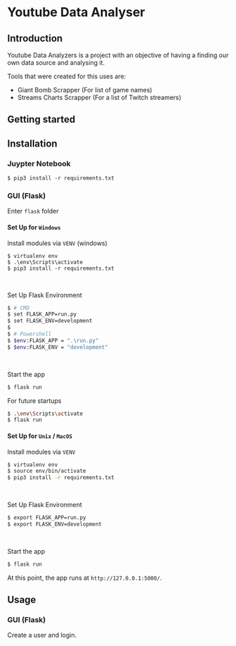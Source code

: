 # Youtube Data Analyser

## Introduction
Youtube Data Analyzers is a project with an objective of having a finding our own data source and analysing it.

Tools that were created for this uses are:
- Giant Bomb Scrapper (For list of game names)
- Streams Charts Scrapper (For a list of Twitch streamers)

## Getting started
## __Installation__
### Juypter Notebook
```
$ pip3 install -r requirements.txt
```

### GUI (Flask)
Enter `flask` folder

#### Set Up for `Windows` 
Install modules via `VENV` (windows) 
```
$ virtualenv env
$ .\env\Scripts\activate
$ pip3 install -r requirements.txt
```
<br />

Set Up Flask Environment
```bash
$ # CMD 
$ set FLASK_APP=run.py
$ set FLASK_ENV=development
$
$ # Powershell
$ $env:FLASK_APP = ".\run.py"
$ $env:FLASK_ENV = "development"
```
<br />

Start the app
```bash
$ flask run
```

For future startups
```bash
$ .\env\Scripts\activate
$ flask run
```


#### Set Up for `Unix` / `MacOS` 
Install modules via `VENV`  

```bash
$ virtualenv env
$ source env/bin/activate
$ pip3 install -r requirements.txt
```
<br />

Set Up Flask Environment

```bash
$ export FLASK_APP=run.py
$ export FLASK_ENV=development
```
<br />

Start the app

```bash
$ flask run
```

At this point, the app runs at `http://127.0.0.1:5000/`. 
<br />

## __Usage__
### GUI (Flask)
Create a user and login.
